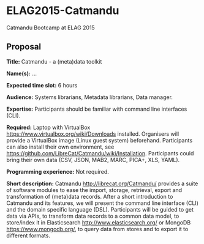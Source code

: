 # ELAG2015-Catmandu

Catmandu Bootcamp at ELAG 2015

## Proposal

__Title:__ Catmandu - a (meta)data toolkit

__Name(s):__ ...

__Expected time slot:__ 6 hours

__Audience:__ Systems librarians, Metadata librarians, Data manager. 

__Expertise:__ Participants should be familiar with command line interfaces (CLI).

__Required:__ Laptop with VirtualBox <https://www.virtualbox.org/wiki/Downloads> installed. Organisers will provide a VirtualBox image (Linux guest system) beforehand. Participants can also install their own environment, see <https://github.com/LibreCat/Catmandu/wiki/Installation>. Participants could bring their own data (CSV, JSON, MAB2, MARC, PICA+, XLS, YAML).

__Programming experience:__ Not required.

__Short description:__ Catmandu <http://librecat.org/Catmandu/> provides a suite of software modules to ease the import, storage, retrieval, export and transformation of (meta)data records. After a short introduction to Catmandu and its features, we will present the command line interface (CLI) and the domain specific language (DSL). Participants will be guided to get data via APIs, to transform data records to a common data model, to store/index it in Elasticsearch <http://www.elasticsearch.org/> or MongoDB <https://www.mongodb.org/>, to query data from stores and to export it to different formats.